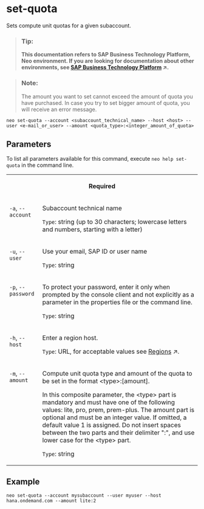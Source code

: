 <!-- loio4108f0f0680446a39db27f624c0e8b6a -->

# set-quota

Sets compute unit quotas for a given subaccount.



> ### Tip:  
> **This documentation refers to SAP Business Technology Platform, Neo environment. If you are looking for documentation about other environments, see [SAP Business Technology Platform](https://help.sap.com/viewer/65de2977205c403bbc107264b8eccf4b/Cloud/en-US/6a2c1ab5a31b4ed9a2ce17a5329e1dd8.html "SAP Business Technology Platform (SAP BTP) is an integrated offering comprised of four technology portfolios: database and data management, application development and integration, analytics, and intelligent technologies. The platform offers users the ability to turn data into business value, compose end-to-end business processes, and build and extend SAP applications quickly.") :arrow_upper_right:.**



> ### Note:  
> The amount you want to set cannot exceed the amount of quota you have purchased. In case you try to set bigger amount of quota, you will receive an error message.



```
neo set-quota --account <subaccount_technical_name> --host <host> --user <e-mail_or_user> --amount <quota_type>:<integer_amount_of_quota>
```



## Parameters

To list all parameters available for this command, execute `neo help set-quota` in the command line.


<table>
<tr>
<th valign="top" colspan="2">

Required



</th>
</tr>
<tr>
<td valign="top">

`-a`, `--account`



</td>
<td valign="top">

Subaccount technical name

`Type`: string \(up to 30 characters; lowercase letters and numbers, starting with a letter\)



</td>
</tr>
<tr>
<td valign="top">

`-u`, `--user`



</td>
<td valign="top">

Use your email, SAP ID or user name

`Type`: string



</td>
</tr>
<tr>
<td valign="top">

`-p`, `--password`



</td>
<td valign="top">

To protect your password, enter it only when prompted by the console client and not explicitly as a parameter in the properties file or the command line.

`Type`: string



</td>
</tr>
<tr>
<td valign="top">

`-h`, `--host`



</td>
<td valign="top">

Enter a region host.

`Type`: URL, for acceptable values see [Regions](https://help.sap.com/viewer/65de2977205c403bbc107264b8eccf4b/Cloud/en-US/350356d1dc314d3199dca15bd2ab9b0e.html "You can deploy applications in different regions. Each region represents a geographical location (for example, Europe, US East) where applications, data, or services are hosted.") :arrow_upper_right:.



</td>
</tr>
<tr>
<td valign="top">

`-m`, `--amount`



</td>
<td valign="top">

Compute unit quota type and amount of the quota to be set in the format <type\>:\[amount\].

In this composite parameter, the <type\> part is mandatory and must have one of the following values: lite, pro, prem, prem-plus. The amount part is optional and must be an integer value. If omitted, a default value 1 is assigned. Do not insert spaces between the two parts and their delimiter ":", and use lower case for the <type\> part.

`Type`: string



</td>
</tr>
</table>



## Example

```
neo set-quota --account mysubaccount --user myuser --host hana.ondemand.com --amount lite:2
```

